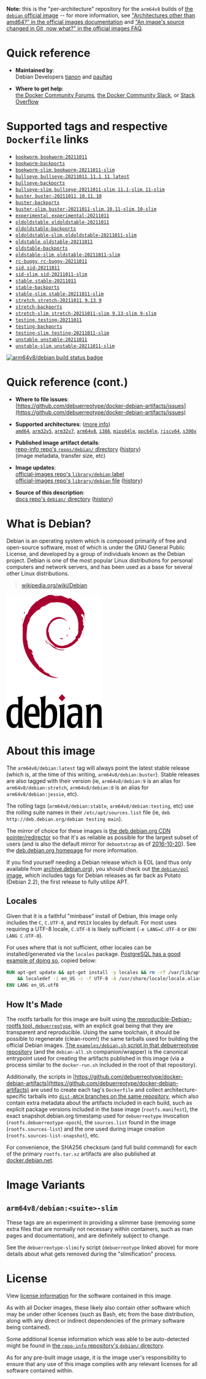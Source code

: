 <!--

********************************************************************************

WARNING:

    DO NOT EDIT "debian/README.md"

    IT IS AUTO-GENERATED

    (from the other files in "debian/" combined with a set of templates)

********************************************************************************

-->

**Note:** this is the "per-architecture" repository for the `arm64v8` builds of [the `debian` official image](https://hub.docker.com/_/debian) -- for more information, see ["Architectures other than amd64?" in the official images documentation](https://github.com/docker-library/official-images#architectures-other-than-amd64) and ["An image's source changed in Git, now what?" in the official images FAQ](https://github.com/docker-library/faq#an-images-source-changed-in-git-now-what).

# Quick reference

-	**Maintained by**:  
	Debian Developers [tianon](https://qa.debian.org/developer.php?login=tianon) and [paultag](https://qa.debian.org/developer.php?login=paultag)

-	**Where to get help**:  
	[the Docker Community Forums](https://forums.docker.com/), [the Docker Community Slack](https://dockr.ly/slack), or [Stack Overflow](https://stackoverflow.com/search?tab=newest&q=docker)

# Supported tags and respective `Dockerfile` links

-	[`bookworm`, `bookworm-20211011`](https://github.com/debuerreotype/docker-debian-artifacts/blob/166f8b36a1ca9a43606b613a61017b42f7b7a9e2/bookworm/Dockerfile)
-	[`bookworm-backports`](https://github.com/debuerreotype/docker-debian-artifacts/blob/166f8b36a1ca9a43606b613a61017b42f7b7a9e2/bookworm/backports/Dockerfile)
-	[`bookworm-slim`, `bookworm-20211011-slim`](https://github.com/debuerreotype/docker-debian-artifacts/blob/166f8b36a1ca9a43606b613a61017b42f7b7a9e2/bookworm/slim/Dockerfile)
-	[`bullseye`, `bullseye-20211011`, `11.1`, `11`, `latest`](https://github.com/debuerreotype/docker-debian-artifacts/blob/166f8b36a1ca9a43606b613a61017b42f7b7a9e2/bullseye/Dockerfile)
-	[`bullseye-backports`](https://github.com/debuerreotype/docker-debian-artifacts/blob/166f8b36a1ca9a43606b613a61017b42f7b7a9e2/bullseye/backports/Dockerfile)
-	[`bullseye-slim`, `bullseye-20211011-slim`, `11.1-slim`, `11-slim`](https://github.com/debuerreotype/docker-debian-artifacts/blob/166f8b36a1ca9a43606b613a61017b42f7b7a9e2/bullseye/slim/Dockerfile)
-	[`buster`, `buster-20211011`, `10.11`, `10`](https://github.com/debuerreotype/docker-debian-artifacts/blob/166f8b36a1ca9a43606b613a61017b42f7b7a9e2/buster/Dockerfile)
-	[`buster-backports`](https://github.com/debuerreotype/docker-debian-artifacts/blob/166f8b36a1ca9a43606b613a61017b42f7b7a9e2/buster/backports/Dockerfile)
-	[`buster-slim`, `buster-20211011-slim`, `10.11-slim`, `10-slim`](https://github.com/debuerreotype/docker-debian-artifacts/blob/166f8b36a1ca9a43606b613a61017b42f7b7a9e2/buster/slim/Dockerfile)
-	[`experimental`, `experimental-20211011`](https://github.com/debuerreotype/docker-debian-artifacts/blob/166f8b36a1ca9a43606b613a61017b42f7b7a9e2/experimental/Dockerfile)
-	[`oldoldstable`, `oldoldstable-20211011`](https://github.com/debuerreotype/docker-debian-artifacts/blob/166f8b36a1ca9a43606b613a61017b42f7b7a9e2/oldoldstable/Dockerfile)
-	[`oldoldstable-backports`](https://github.com/debuerreotype/docker-debian-artifacts/blob/166f8b36a1ca9a43606b613a61017b42f7b7a9e2/oldoldstable/backports/Dockerfile)
-	[`oldoldstable-slim`, `oldoldstable-20211011-slim`](https://github.com/debuerreotype/docker-debian-artifacts/blob/166f8b36a1ca9a43606b613a61017b42f7b7a9e2/oldoldstable/slim/Dockerfile)
-	[`oldstable`, `oldstable-20211011`](https://github.com/debuerreotype/docker-debian-artifacts/blob/166f8b36a1ca9a43606b613a61017b42f7b7a9e2/oldstable/Dockerfile)
-	[`oldstable-backports`](https://github.com/debuerreotype/docker-debian-artifacts/blob/166f8b36a1ca9a43606b613a61017b42f7b7a9e2/oldstable/backports/Dockerfile)
-	[`oldstable-slim`, `oldstable-20211011-slim`](https://github.com/debuerreotype/docker-debian-artifacts/blob/166f8b36a1ca9a43606b613a61017b42f7b7a9e2/oldstable/slim/Dockerfile)
-	[`rc-buggy`, `rc-buggy-20211011`](https://github.com/debuerreotype/docker-debian-artifacts/blob/166f8b36a1ca9a43606b613a61017b42f7b7a9e2/rc-buggy/Dockerfile)
-	[`sid`, `sid-20211011`](https://github.com/debuerreotype/docker-debian-artifacts/blob/166f8b36a1ca9a43606b613a61017b42f7b7a9e2/sid/Dockerfile)
-	[`sid-slim`, `sid-20211011-slim`](https://github.com/debuerreotype/docker-debian-artifacts/blob/166f8b36a1ca9a43606b613a61017b42f7b7a9e2/sid/slim/Dockerfile)
-	[`stable`, `stable-20211011`](https://github.com/debuerreotype/docker-debian-artifacts/blob/166f8b36a1ca9a43606b613a61017b42f7b7a9e2/stable/Dockerfile)
-	[`stable-backports`](https://github.com/debuerreotype/docker-debian-artifacts/blob/166f8b36a1ca9a43606b613a61017b42f7b7a9e2/stable/backports/Dockerfile)
-	[`stable-slim`, `stable-20211011-slim`](https://github.com/debuerreotype/docker-debian-artifacts/blob/166f8b36a1ca9a43606b613a61017b42f7b7a9e2/stable/slim/Dockerfile)
-	[`stretch`, `stretch-20211011`, `9.13`, `9`](https://github.com/debuerreotype/docker-debian-artifacts/blob/166f8b36a1ca9a43606b613a61017b42f7b7a9e2/stretch/Dockerfile)
-	[`stretch-backports`](https://github.com/debuerreotype/docker-debian-artifacts/blob/166f8b36a1ca9a43606b613a61017b42f7b7a9e2/stretch/backports/Dockerfile)
-	[`stretch-slim`, `stretch-20211011-slim`, `9.13-slim`, `9-slim`](https://github.com/debuerreotype/docker-debian-artifacts/blob/166f8b36a1ca9a43606b613a61017b42f7b7a9e2/stretch/slim/Dockerfile)
-	[`testing`, `testing-20211011`](https://github.com/debuerreotype/docker-debian-artifacts/blob/166f8b36a1ca9a43606b613a61017b42f7b7a9e2/testing/Dockerfile)
-	[`testing-backports`](https://github.com/debuerreotype/docker-debian-artifacts/blob/166f8b36a1ca9a43606b613a61017b42f7b7a9e2/testing/backports/Dockerfile)
-	[`testing-slim`, `testing-20211011-slim`](https://github.com/debuerreotype/docker-debian-artifacts/blob/166f8b36a1ca9a43606b613a61017b42f7b7a9e2/testing/slim/Dockerfile)
-	[`unstable`, `unstable-20211011`](https://github.com/debuerreotype/docker-debian-artifacts/blob/166f8b36a1ca9a43606b613a61017b42f7b7a9e2/unstable/Dockerfile)
-	[`unstable-slim`, `unstable-20211011-slim`](https://github.com/debuerreotype/docker-debian-artifacts/blob/166f8b36a1ca9a43606b613a61017b42f7b7a9e2/unstable/slim/Dockerfile)

[![arm64v8/debian build status badge](https://img.shields.io/jenkins/s/https/doi-janky.infosiftr.net/job/multiarch/job/arm64v8/job/debian.svg?label=arm64v8/debian%20%20build%20job)](https://doi-janky.infosiftr.net/job/multiarch/job/arm64v8/job/debian/)

# Quick reference (cont.)

-	**Where to file issues**:  
	[https://github.com/debuerreotype/docker-debian-artifacts/issues](https://github.com/debuerreotype/docker-debian-artifacts/issues)

-	**Supported architectures**: ([more info](https://github.com/docker-library/official-images#architectures-other-than-amd64))  
	[`amd64`](https://hub.docker.com/r/amd64/debian/), [`arm32v5`](https://hub.docker.com/r/arm32v5/debian/), [`arm32v7`](https://hub.docker.com/r/arm32v7/debian/), [`arm64v8`](https://hub.docker.com/r/arm64v8/debian/), [`i386`](https://hub.docker.com/r/i386/debian/), [`mips64le`](https://hub.docker.com/r/mips64le/debian/), [`ppc64le`](https://hub.docker.com/r/ppc64le/debian/), [`riscv64`](https://hub.docker.com/r/riscv64/debian/), [`s390x`](https://hub.docker.com/r/s390x/debian/)

-	**Published image artifact details**:  
	[repo-info repo's `repos/debian/` directory](https://github.com/docker-library/repo-info/blob/master/repos/debian) ([history](https://github.com/docker-library/repo-info/commits/master/repos/debian))  
	(image metadata, transfer size, etc)

-	**Image updates**:  
	[official-images repo's `library/debian` label](https://github.com/docker-library/official-images/issues?q=label%3Alibrary%2Fdebian)  
	[official-images repo's `library/debian` file](https://github.com/docker-library/official-images/blob/master/library/debian) ([history](https://github.com/docker-library/official-images/commits/master/library/debian))

-	**Source of this description**:  
	[docs repo's `debian/` directory](https://github.com/docker-library/docs/tree/master/debian) ([history](https://github.com/docker-library/docs/commits/master/debian))

# What is Debian?

Debian is an operating system which is composed primarily of free and open-source software, most of which is under the GNU General Public License, and developed by a group of individuals known as the Debian project. Debian is one of the most popular Linux distributions for personal computers and network servers, and has been used as a base for several other Linux distributions.

> [wikipedia.org/wiki/Debian](https://en.wikipedia.org/wiki/Debian)

![logo](https://raw.githubusercontent.com/docker-library/docs/b449be7df57e9ed9086bb5821bfb5d6cdc5d67a4/debian/logo.png)

# About this image

The `arm64v8/debian:latest` tag will always point the latest stable release (which is, at the time of this writing, `arm64v8/debian:buster`). Stable releases are also tagged with their version (ie, `arm64v8/debian:9` is an alias for `arm64v8/debian:stretch`, `arm64v8/debian:8` is an alias for `arm64v8/debian:jessie`, etc).

The rolling tags (`arm64v8/debian:stable`, `arm64v8/debian:testing`, etc) use the rolling suite names in their `/etc/apt/sources.list` file (ie, `deb http://deb.debian.org/debian testing main`).

The mirror of choice for these images is [the deb.debian.org CDN pointer/redirector](https://deb.debian.org) so that it's as reliable as possible for the largest subset of users (and is also the default mirror for `debootstrap` as of [2016-10-20](https://anonscm.debian.org/cgit/d-i/debootstrap.git/commit/?id=9e8bc60ad1ccf3a25ce7890526b70059f3e770de)). See the [deb.debian.org homepage](https://deb.debian.org) for more information.

If you find yourself needing a Debian release which is EOL (and thus only available from [archive.debian.org](http://archive.debian.org)), you should check out [the `debian/eol` image](https://hub.docker.com/r/debian/eol/), which includes tags for Debian releases as far back as Potato (Debian 2.2), the first release to fully utilize APT.

## Locales

Given that it is a faithful "minbase" install of Debian, this image only includes the `C`, `C.UTF-8`, and `POSIX` locales by default. For most uses requiring a UTF-8 locale, `C.UTF-8` is likely sufficient (`-e LANG=C.UTF-8` or `ENV LANG C.UTF-8`).

For uses where that is not sufficient, other locales can be installed/generated via the `locales` package. [PostgreSQL has a good example of doing so](https://github.com/docker-library/postgres/blob/69bc540ecfffecce72d49fa7e4a46680350037f9/9.6/Dockerfile#L21-L24), copied below:

```dockerfile
RUN apt-get update && apt-get install -y locales && rm -rf /var/lib/apt/lists/* \
	&& localedef -i en_US -c -f UTF-8 -A /usr/share/locale/locale.alias en_US.UTF-8
ENV LANG en_US.utf8
```

## How It's Made

The rootfs tarballs for this image are built using [the reproducible-Debian-rootfs tool, `debuerreotype`](https://github.com/debuerreotype/debuerreotype), with an explicit goal being that they are transparent and reproducible. Using the same toolchain, it should be possible to regenerate (clean-room!) the same tarballs used for building the official Debian images. [The `examples/debian.sh` script in that debuerreotype repository](https://github.com/debuerreotype/debuerreotype/blob/master/examples/debian.sh) (and the `debian-all.sh` companion/wrapper) is the canonical entrypoint used for creating the artifacts published in this image (via a process similar to the `docker-run.sh` included in the root of that repository).

Additionally, the scripts in [https://github.com/debuerreotype/docker-debian-artifacts](https://github.com/debuerreotype/docker-debian-artifacts) are used to create each tag's `Dockerfile` and collect architecture-specific tarballs into [`dist-ARCH` branches on the same repository](https://github.com/debuerreotype/docker-debian-artifacts/branches), which also contain extra metadata about the artifacts included in each build, such as explicit package versions included in the base image (`rootfs.manifest`), the exact snapshot.debian.org timestamp used for `debuerreotype` invocation (`rootfs.debuerreotype-epoch`), the `sources.list` found in the image (`rootfs.sources-list`) and the one used during image creation (`rootfs.sources-list-snapshot`), etc.

For convenience, the SHA256 checksum (and full build command) for each of the primary `rootfs.tar.xz` artifacts are also published at [docker.debian.net](https://docker.debian.net/).

# Image Variants

## `arm64v8/debian:<suite>-slim`

These tags are an experiment in providing a slimmer base (removing some extra files that are normally not necessary within containers, such as man pages and documentation), and are definitely subject to change.

See the `debuerreotype-slimify` script (`debuerreotype` linked above) for more details about what gets removed during the "slimification" process.

# License

View [license information](https://www.debian.org/social_contract#guidelines) for the software contained in this image.

As with all Docker images, these likely also contain other software which may be under other licenses (such as Bash, etc from the base distribution, along with any direct or indirect dependencies of the primary software being contained).

Some additional license information which was able to be auto-detected might be found in [the `repo-info` repository's `debian/` directory](https://github.com/docker-library/repo-info/tree/master/repos/debian).

As for any pre-built image usage, it is the image user's responsibility to ensure that any use of this image complies with any relevant licenses for all software contained within.
